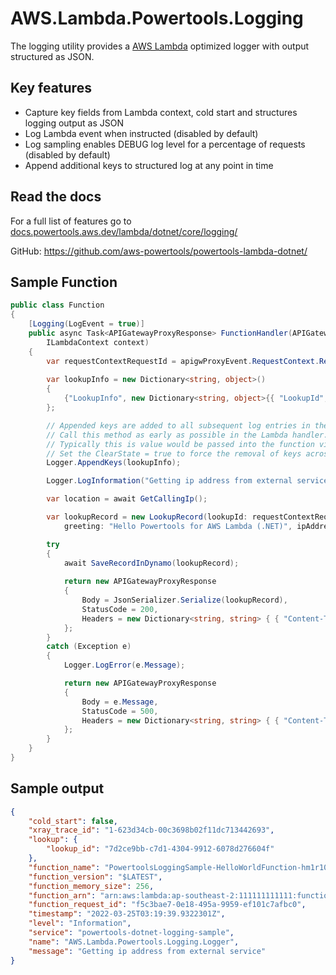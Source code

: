 # AWS.Lambda.Powertools.Logging

The logging utility provides a [AWS Lambda](https://aws.amazon.com/lambda/) optimized logger with output structured as JSON.

## Key features

* Capture key fields from Lambda context, cold start and structures logging output as JSON
* Log Lambda event when instructed (disabled by default)
* Log sampling enables DEBUG log level for a percentage of requests (disabled by default)
* Append additional keys to structured log at any point in time

## Read the docs

For a full list of features go to [docs.powertools.aws.dev/lambda/dotnet/core/logging/](https://docs.powertools.aws.dev/lambda/dotnet/core/logging/)

GitHub: https://github.com/aws-powertools/powertools-lambda-dotnet/

## Sample Function

```csharp
public class Function
{
    [Logging(LogEvent = true)]
    public async Task<APIGatewayProxyResponse> FunctionHandler(APIGatewayProxyRequest apigwProxyEvent,
        ILambdaContext context)
    {
        var requestContextRequestId = apigwProxyEvent.RequestContext.RequestId;
        
        var lookupInfo = new Dictionary<string, object>()
        {
            {"LookupInfo", new Dictionary<string, object>{{ "LookupId", requestContextRequestId }}}
        };

        // Appended keys are added to all subsequent log entries in the current execution.
        // Call this method as early as possible in the Lambda handler.
        // Typically this is value would be passed into the function via the event.
        // Set the ClearState = true to force the removal of keys across invocations,
        Logger.AppendKeys(lookupInfo);

        Logger.LogInformation("Getting ip address from external service");

        var location = await GetCallingIp();

        var lookupRecord = new LookupRecord(lookupId: requestContextRequestId,
            greeting: "Hello Powertools for AWS Lambda (.NET)", ipAddress: location);

        try
        {
            await SaveRecordInDynamo(lookupRecord);
            
            return new APIGatewayProxyResponse
            {
                Body = JsonSerializer.Serialize(lookupRecord),
                StatusCode = 200,
                Headers = new Dictionary<string, string> { { "Content-Type", "application/json" } }
            };
        }
        catch (Exception e)
        {
            Logger.LogError(e.Message);

            return new APIGatewayProxyResponse
            {
                Body = e.Message,
                StatusCode = 500,
                Headers = new Dictionary<string, string> { { "Content-Type", "application/json" } }
            };
        }
    }
}
```

## Sample output

```json
{
    "cold_start": false,
    "xray_trace_id": "1-623d34cb-00c3698b02f11dc713442693",
    "lookup": {
        "lookup_id": "7d2ce9bb-c7d1-4304-9912-6078d276604f"
    },
    "function_name": "PowertoolsLoggingSample-HelloWorldFunction-hm1r10VT3lCy",
    "function_version": "$LATEST",
    "function_memory_size": 256,
    "function_arn": "arn:aws:lambda:ap-southeast-2:111111111111:function:PowertoolsLoggingSample-HelloWorldFunction-hm1r10VT3lCy",
    "function_request_id": "f5c3bae7-0e18-495a-9959-ef101c7afbc0",
    "timestamp": "2022-03-25T03:19:39.9322301Z",
    "level": "Information",
    "service": "powertools-dotnet-logging-sample",
    "name": "AWS.Lambda.Powertools.Logging.Logger",
    "message": "Getting ip address from external service"
}
```
